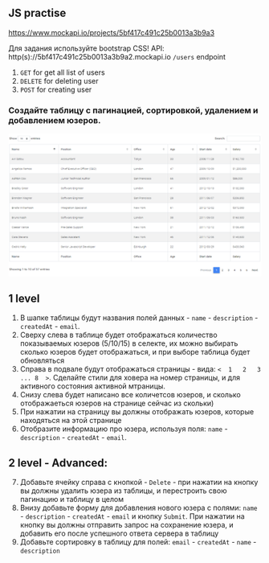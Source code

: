 ## JS practise
https://www.mockapi.io/projects/5bf417c491c25b0013a3b9a3

Для задания используйте bootstrap CSS!
API: http(s)://5bf417c491c25b0013a3b9a2.mockapi.io
`/users` endpoint

1. `GET` for get all list of users
2. `DELETE` for deleting user
3. `POST` for creating user


### Создайте таблицу с пагинацией, сортировкой, удалением и добавлением юзеров.

![owl](https://github.com/kl2karpenko/MateAcademy/blob/master/26/table.png)

## 1 level

1. В шапке таблицы будут названия полей данных - `name` - `description` - `createdAt` - `email`.
2. Сверху слева в таблице будет отображаться количество показываемых юзеров (5/10/15) в селекте, 
их можно выбирать сколько юзеров будет отображаться, и при выборе таблица будет обновляться
3. Справа в подвале будут отображаться страницы - вида: `<  1   2   3  ... 8  >`. Сделайте стили для ховера на номер страницы, и для активного состояния активной мтраницы.
4. Снизу слева будет написано все количетсов юзеров, и сколько отображаеться юзеров на странице сейчас из скольки)
5. При нажатии на страницу вы должны отображать юзеров, которые находяться на этой странице
6. Отобразите информацию про юзера, используя поля: `name` - `description` - `createdAt` - `email`.

## 2 level - Advanced:

7. Добавьте ячейку справа с кнопкой - `Delete` - при нажатии на кнопку вы должны удалить юзера из таблицы, и перестроить свою пагинацию и таблицу в целом
8. Внизу добавьте форму для добавления нового юзера с полями: `name` - `description` - `createdAt` - `email` и кнопку `Submit`. 
При нажатии на кнопку вы должны отправить запрос на сохранение юзера, и добавить его после успешного ответа сервера в таблицу
9. Добавьте сортировку в таблицу для полей: `email` - `createdAt` - `name` - `description`
